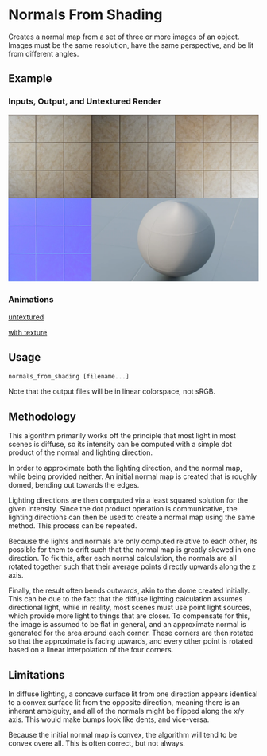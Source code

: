 Normals From Shading
====================

Creates a normal map from a set of three or more images of
an object. Images must be the same resolution, have the
same perspective, and be lit from different angles.

Example
-------

### Inputs, Output, and Untextured Render

![image](https://raw.githubusercontent.com/Kenkron/normals_from_shading/refs/heads/main/sample_output/normal_map_demo.webp)

### Animations

[untextured](https://raw.githubusercontent.com/Kenkron/normals_from_shading/refs/heads/main/sample_output/tile_untextured_small.mp4)

[with texture](https://raw.githubusercontent.com/Kenkron/normals_from_shading/refs/heads/main/sample_output/tile_untextured_small.mp4)

Usage
-----

    normals_from_shading [filename...]

Note that the output files will be in linear colorspace,
not sRGB.

Methodology
-----------

This algorithm primarily works off the principle that
most light in most scenes is diffuse, so its intensity can
be computed with a simple dot product of the normal and
lighting direction.

In order to approximate both the lighting direction, and
the normal map, while being provided neither. An initial
normal map is created that is roughly domed, bending out
towards the edges.

Lighting directions are then computed via a least squared
solution for the given intensity. Since the dot product
operation is communicative, the lighting directions can
then be used to create a normal map using the same method.
This process can be repeated.

Because the lights and normals are only computed relative
to each other, its possible for them to drift such that
the normal map is greatly skewed in one direction. To fix
this, after each normal calculation, the normals are all
rotated together such that their average points directly
upwards along the z axis.

Finally, the result often bends outwards, akin to the dome
created initially. This can be due to the fact that the
diffuse lighting calculation assumes directional light,
while in reality, most scenes must use point light
sources, which provide more light to things that are
closer. To compensate for this, the image is assumed to be
flat in general, and an approximate normal is generated
for the area around each corner. These corners are then
rotated so that the approximate is facing upwards, and
every other point is rotated based on a linear
interpolation of the four corners.

Limitations
-----------

In diffuse lighting, a concave surface lit from one
direction appears identical to a convex surface lit from
the opposite direction, meaning there is an inherant
ambiguity, and all of the normals might be flipped
along the x/y axis. This would make bumps look like
dents, and vice-versa.

Because the initial normal map is convex, the algorithm
will tend to be convex overe all. This is often correct,
but not always.
